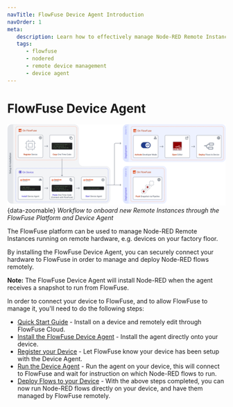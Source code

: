 ```yaml
---
navTitle: FlowFuse Device Agent Introduction
navOrder: 1
meta:
   description: Learn how to effectively manage Node-RED Remote Instances using FlowFuse's powerful Device Agent, enabling seamless deployment and management through the FlowFuse platform.
   tags:
      - flowfuse
      - nodered
      - remote device management
      - device agent
---
```


# FlowFuse Device Agent

![FlowFuse Device Agent Workflow](./images/device-agent-workflow.png){data-zoomable}
_Workflow to onboard new Remote Instances through the FlowFuse Platform and Device Agent_

The FlowFuse platform can be used to manage Node-RED Remote Instances running on remote hardware, e.g. devices on your factory floor.

By installing the FlowFuse Device Agent, you can securely connect your hardware to FlowFuse in order to manage and deploy Node-RED flows remotely.

**Note:** The FlowFuse Device Agent will install Node-RED when the agent receives a snapshot to run from FlowFuse.

In order to connect your device to FlowFuse, and to allow FlowFuse to manage it, you'll need to do the following steps:

- [Quick Start Guide](/docs/device-agent/quickstart.md) - Install on a device and remotely edit through FlowFuse Cloud.
- [Install the FlowFuse Device Agent](/docs/device-agent/install.md) - Install the agent directly onto your device.
- [Register your Device](/docs/device-agent/register.md) - Let FlowFuse know your device has been setup with the Device Agent.
- [Run the Device Agent](/docs/device-agent/running.md) - Run the agent on your device, this will connect to FlowFuse and wait for instruction on which Node-RED flows to run.
- [Deploy Flows to your Device](/docs/device-agent/deploy.md) - With the above steps completed, you can now run Node-RED flows directly on your device, and have them managed by FlowFuse remotely.
